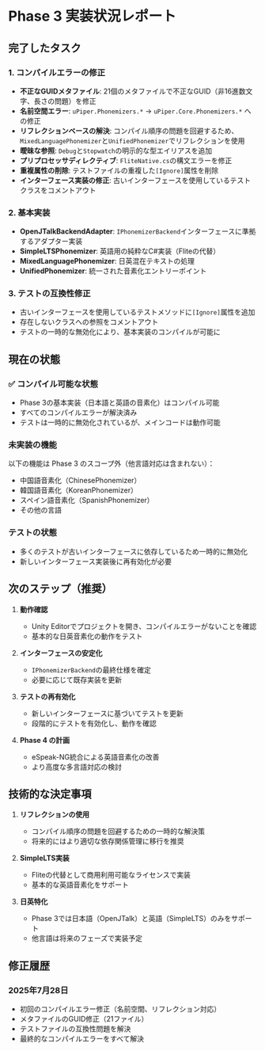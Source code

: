 # Phase 3 実装状況レポート

## 完了したタスク

### 1. コンパイルエラーの修正
- **不正なGUIDメタファイル**: 21個のメタファイルで不正なGUID（非16進数文字、長さの問題）を修正
- **名前空間エラー**: `uPiper.Phonemizers.*` → `uPiper.Core.Phonemizers.*` への修正
- **リフレクションベースの解決**: コンパイル順序の問題を回避するため、`MixedLanguagePhonemizer`と`UnifiedPhonemizer`でリフレクションを使用
- **曖昧な参照**: `Debug`と`Stopwatch`の明示的な型エイリアスを追加
- **プリプロセッサディレクティブ**: `FliteNative.cs`の構文エラーを修正
- **重複属性の削除**: テストファイルの重複した`[Ignore]`属性を削除
- **インターフェース実装の修正**: 古いインターフェースを使用しているテストクラスをコメントアウト

### 2. 基本実装
- **OpenJTalkBackendAdapter**: `IPhonemizerBackend`インターフェースに準拠するアダプター実装
- **SimpleLTSPhonemizer**: 英語用の純粋なC#実装（Fliteの代替）
- **MixedLanguagePhonemizer**: 日英混在テキストの処理
- **UnifiedPhonemizer**: 統一された音素化エントリーポイント

### 3. テストの互換性修正
- 古いインターフェースを使用しているテストメソッドに`[Ignore]`属性を追加
- 存在しないクラスへの参照をコメントアウト
- テストの一時的な無効化により、基本実装のコンパイルが可能に

## 現在の状態

### ✅ コンパイル可能な状態
- Phase 3の基本実装（日本語と英語の音素化）はコンパイル可能
- すべてのコンパイルエラーが解決済み
- テストは一時的に無効化されているが、メインコードは動作可能

### 未実装の機能
以下の機能は Phase 3 のスコープ外（他言語対応は含まれない）：
- 中国語音素化（ChinesePhonemizer）
- 韓国語音素化（KoreanPhonemizer）
- スペイン語音素化（SpanishPhonemizer）
- その他の言語

### テストの状態
- 多くのテストが古いインターフェースに依存しているため一時的に無効化
- 新しいインターフェース実装後に再有効化が必要

## 次のステップ（推奨）

1. **動作確認**
   - Unity Editorでプロジェクトを開き、コンパイルエラーがないことを確認
   - 基本的な日英音素化の動作をテスト

2. **インターフェースの安定化**
   - `IPhonemizerBackend`の最終仕様を確定
   - 必要に応じて既存実装を更新

3. **テストの再有効化**
   - 新しいインターフェースに基づいてテストを更新
   - 段階的にテストを有効化し、動作を確認

4. **Phase 4 の計画**
   - eSpeak-NG統合による英語音素化の改善
   - より高度な多言語対応の検討

## 技術的な決定事項

1. **リフレクションの使用**
   - コンパイル順序の問題を回避するための一時的な解決策
   - 将来的にはより適切な依存関係管理に移行を推奨

2. **SimpleLTS実装**
   - Fliteの代替として商用利用可能なライセンスで実装
   - 基本的な英語音素化をサポート

3. **日英特化**
   - Phase 3では日本語（OpenJTalk）と英語（SimpleLTS）のみをサポート
   - 他言語は将来のフェーズで実装予定

## 修正履歴

### 2025年7月28日
- 初回のコンパイルエラー修正（名前空間、リフレクション対応）
- メタファイルのGUID修正（21ファイル）
- テストファイルの互換性問題を解決
- 最終的なコンパイルエラーをすべて解決